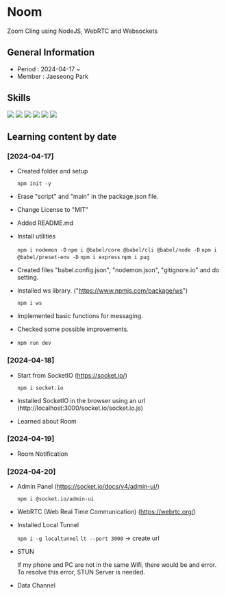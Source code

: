 # Noom

Zoom Cling using NodeJS, WebRTC and Websockets

## General Information
- Period : 2024-04-17 ~ 
- Member : Jaeseong Park

## Skills
<img src="https://img.shields.io/badge/Visual Studio Code-007ACC?style=for-the-badge&logo=visualstudiocode&logoColor=white">
<img src="https://img.shields.io/badge/HTML5-E34F26?style=for-the-badge&logo=html5&logoColor=white">
<img src="https://img.shields.io/badge/Javascript-F7DF1E?style=for-the-badge&logo=javascript&logoColor=white">
<img src="https://img.shields.io/badge/pug-A86454?style=for-the-badge&logo=pug&logoColor=white">
<img src="https://img.shields.io/badge/nodejs-339933?style=for-the-badge&logo=nodedotjs&logoColor=white">
<img src="https://img.shields.io/badge/websocket-010101?style=for-the-badge&logo=socketdotio&logoColor=white">

## Learning content by date

### [2024-04-17]
- Created folder and setup

    ```npm init -y```
- Erase "script" and "main" in the package.json file.
- Change License to "MIT"
- Added README.md
- Install utilities

    ```npm i nodemon -D```
    ```npm i @babel/core @babel/cli @babel/node -D```
    ```npm i @babel/preset-env -D```
    ```npm i express```
    ```npm i pug```
- Created files "babel.config.json", "nodemon.json", "gitignore.io" and do setting.
- Installed ws library. ("https://www.npmjs.com/package/ws")
  
  ```npm i ws```
- Implemented basic functions for messaging.
- Checked some possible improvements.
- ```npm run dev```

### [2024-04-18]
- Start from SocketIO (https://socket.io/)

  ```npm i socket.io```
- Installed SocketIO in the browser using an url (http://localhost:3000/socket.io/socket.io.js)
- Learned about Room

### [2024-04-19]
- Room Notification

### [2024-04-20]
- Admin Panel (https://socket.io/docs/v4/admin-ui/)

    ```npm i @socket.io/admin-ui```
- WebRTC (Web Real Time Communication) (https://webrtc.org/)
- Installed Local Tunnel
    
    ```npm i -g localtunnel```
    ```lt --port 3000``` -> create url
- STUN
  
  If my phone and PC are not in the same Wifi, there would be and error. To resolve this error, STUN Server is needed.

- Data Channel